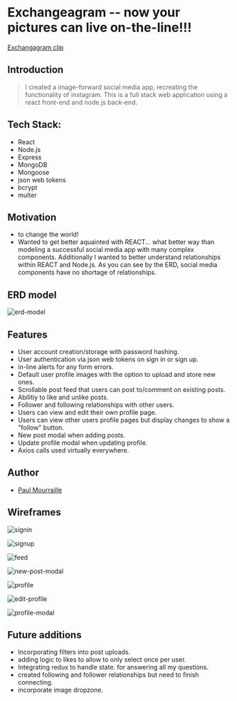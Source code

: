 # Exchangeagram -- now your pictures can live on-the-line!!!
[Exchangagram clip](https://www.youtube.com/watch?v=JfhV_ezOxgA)

## Introduction
> I created a image-forward social media app, recreating the functionality of instagram. This is a full stack web application using a react front-end and node.js back-end.

## Tech Stack:
* React
* Node.js
* Express
* MongoDB
* Mongoose
* json web tokens
* bcrypt
* multer

## Motivation
* to change the world!
* Wanted to get better aquainted with REACT...  what better way than modeling a successful social media app with many complex components.  Additionally I wanted to better understand relationships within REACT and Node.js.  As you can see by the ERD, social media components have no shortage of relationships.

## ERD model
![erd-model](/erd/erd.png)

## Features
* User account creation/storage with password hashing.
* User authentication via json web tokens on sign in or sign up.
* in-line alerts for any form errors.
* Default user profile images with the option to upload and store new ones.
* Scrollable post feed that users can post to/comment on existing posts.
* Abilitiy to like and unlike posts.
* Follower and following relationships with other users.
* Users can view and edit their own profile page.
* Users can view other users profile pages but display changes to show a "follow" button.
* New post modal when adding posts.
* Update profile modal when updating profile.
* Axios calls used virtually everywhere.

## Author
* [Paul Mourraille](https://github.com/pmourraille)


## Wireframes
![signin](/wireframes/signin.png)

![signup](/wireframes/signup.png)

![feed](/wireframes/feed.png)

![new-post-modal](/wireframes/new-post-modal.png)

![profile](/wireframes/profile.png)

![edit-profile](/src/wireframes/edit-profile.png)

![profile-modal](/wireframes/profile-img-modal.png)


## Future additions
* Incorporating filters into post uploads.
* adding logic to likes to allow to only select once per user.
* Integrating redux to handle state. for answering all my questions.
* created following and follower relationships but need to finish connecting.
* incorporate image dropzone.





